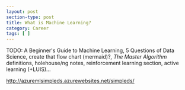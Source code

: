 ```yaml
---
layout: post
section-type: post
title: What is Machine Learning?
category: Career
tags: [ ]
---
```


TODO: A Beginner's Guide to Machine Learning, 5 Questions of Data Science, create that flow chart (mermaid)?, _The Master Algorithm_ definitions, holehouse/ng notes, reinforcement learning section, active learning (+LUIS)...

http://azuremlsimpleds.azurewebsites.net/simpleds/
